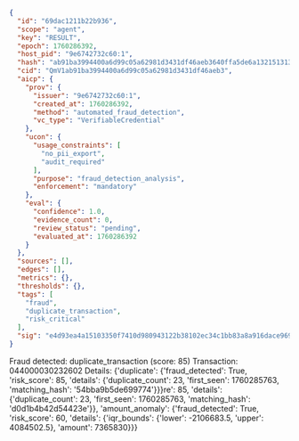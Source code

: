 ```json
{
  "id": "69dac1211b22b936",
  "scope": "agent",
  "key": "RESULT",
  "epoch": 1760286392,
  "host_pid": "9e6742732c60:1",
  "hash": "ab91ba3994400a6d99c05a62981d3431df46aeb3640ffa5de6a132151313a6ec",
  "cid": "QmV1ab91ba3994400a6d99c05a62981d3431df46aeb3",
  "aicp": {
    "prov": {
      "issuer": "9e6742732c60:1",
      "created_at": 1760286392,
      "method": "automated_fraud_detection",
      "vc_type": "VerifiableCredential"
    },
    "ucon": {
      "usage_constraints": [
        "no_pii_export",
        "audit_required"
      ],
      "purpose": "fraud_detection_analysis",
      "enforcement": "mandatory"
    },
    "eval": {
      "confidence": 1.0,
      "evidence_count": 0,
      "review_status": "pending",
      "evaluated_at": 1760286392
    }
  },
  "sources": [],
  "edges": [],
  "metrics": {},
  "thresholds": {},
  "tags": [
    "fraud",
    "duplicate_transaction",
    "risk_critical"
  ],
  "sig": "e4d93ea4a15103350f7410d980943122b38102ec34c1bb83a8a916dace969f55"
}
```

Fraud detected: duplicate_transaction (score: 85)
Transaction: 044000030232602
Details: {'duplicate': {'fraud_detected': True, 'risk_score': 85, 'details': {'duplicate_count': 23, 'first_seen': 1760285763, 'matching_hash': '54bba9b5de699774'}}}re': 85, 'details': {'duplicate_count': 23, 'first_seen': 1760285763, 'matching_hash': 'd0d1b4b42d54423e'}}, 'amount_anomaly': {'fraud_detected': True, 'risk_score': 60, 'details': {'iqr_bounds': {'lower': -2106683.5, 'upper': 4084502.5}, 'amount': 7365830}}}